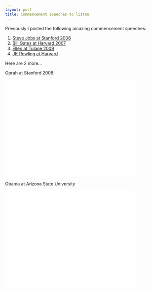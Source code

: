 ```yaml
---
layout: post
title: Commencement speeches to listen
---
```


Previously I posted the following amazing commencement speeches:

1. [Steve Jobs at Stanford 2006](/steve-jobs/)
2. [Bill Gates at Harvard 2007](/speech-by-bill-gates-on-harvard-commencement/)
3. [Ellen at Tulane 2009](/commencement-speech-from-ellen/)
4. [JK Rowling at Harvard](/jk-rowlings-harvard-commencement-speech/)

Here are 2 more...

Oprah at Stanford 2008:

<iframe width="420" height="315" src="//www.youtube.com/embed/Bpd3raj8xww" frameborder="0" allowfullscreen></iframe>

Obama at Arizona State University

<iframe width="420" height="315" src="//www.youtube.com/embed/Qbel5MhtDq4" frameborder="0" allowfullscreen></iframe>
